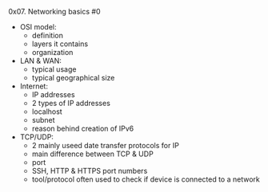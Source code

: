 0x07. Networking basics #0

- OSI model:
	- definition
	- layers it contains
	- organization
- LAN & WAN:
	- typical usage
	- typical geographical size
- Internet:
	- IP addresses
	- 2 types of IP addresses
	- localhost
	- subnet
	- reason behind creation of IPv6
- TCP/UDP:
	- 2 mainly useed date transfer protocols for IP
	- main difference between TCP & UDP
	- port
	- SSH, HTTP & HTTPS port numbers
	- tool/protocol often used to check if device is connected
	  to a network

